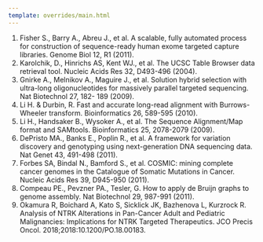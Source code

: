 ```yaml
---
template: overrides/main.html
---
```


1. Fisher S., Barry A., Abreu J., et al. A scalable, fully automated process for construction of sequence-ready human exome targeted capture libraries. Genome Biol 12, R1 (2011).
2. Karolchik, D., Hinrichs AS, Kent WJ., et al. The UCSC Table Browser data retrieval tool. Nucleic Acids Res 32, D493-496 (2004).
3. Gnirke A., Melnikov A., Maguire J., et al. Solution hybrid selection with ultra-long oligonucleotides for massively parallel targeted sequencing. Nat Biotechnol 27, 182- 189 (2009).
4. Li H. & Durbin, R. Fast and accurate long-read alignment with Burrows-Wheeler transform. Bioinformatics 26, 589-595 (2010).
5. Li H., Handsaker B., Wysoker A., et al. The Sequence Alignment/Map format and SAMtools. Bioinformatics 25, 2078-2079 (2009).
6. DePristo MA., Banks E., Poplin R., et al. A framework for variation discovery and genotyping using next-generation DNA sequencing data. Nat Genet 43, 491-498 (2011).
7. Forbes SA, Bindal N., Bamford S., et al. COSMIC: mining complete cancer genomes in the Catalogue of Somatic Mutations in Cancer. Nucleic Acids Res 39, D945-950 (2011).
8. Compeau PE., Pevzner PA., Tesler, G. How to apply de Bruijn graphs to genome assembly. Nat Biotechnol 29, 987-991 (2011).
9. Okamura R, Boichard A, Kato S, Sicklick JK, Bazhenova L, Kurzrock R. Analysis of NTRK Alterations in Pan-Cancer Adult and Pediatric Malignancies: Implications for NTRK Targeted Therapeutics. JCO Precis Oncol. 2018;2018:10.1200/PO.18.00183.